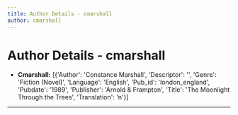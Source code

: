 ```yaml
---
title: Author Details - cmarshall
author: cmarshall
---
```


# Author Details - cmarshall

<ul>
    <li><strong>Cmarshall:</strong> [{'Author': 'Constance Marshall', 'Descriptor': '', 'Genre': 'Fiction (Novel)', 'Language': 'English', 'Pub_id': 'london_england', 'Pubdate': '1989', 'Publisher': 'Arnold & Frampton', 'Title': 'The Moonlight Through the Trees', 'Translation': 'n'}]</li>
</ul>
<hr>